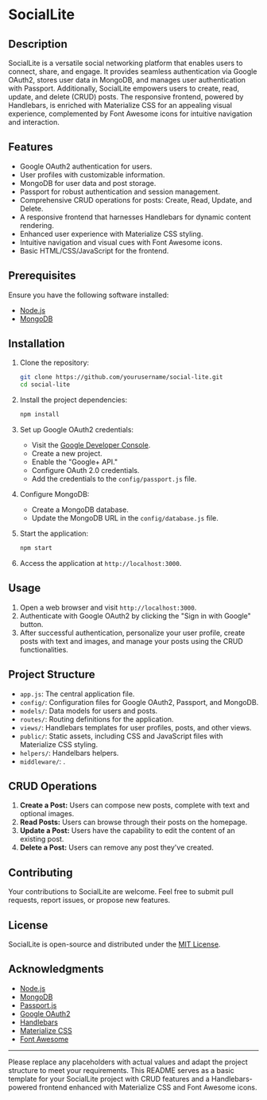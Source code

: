 # SocialLite

## Description

SocialLite is a versatile social networking platform that enables users to connect, share, and engage. It provides seamless authentication via Google OAuth2, stores user data in MongoDB, and manages user authentication with Passport. Additionally, SocialLite empowers users to create, read, update, and delete (CRUD) posts. The responsive frontend, powered by Handlebars, is enriched with Materialize CSS for an appealing visual experience, complemented by Font Awesome icons for intuitive navigation and interaction.

## Features

- Google OAuth2 authentication for users.
- User profiles with customizable information.
- MongoDB for user data and post storage.
- Passport for robust authentication and session management.
- Comprehensive CRUD operations for posts: Create, Read, Update, and Delete.
- A responsive frontend that harnesses Handlebars for dynamic content rendering.
- Enhanced user experience with Materialize CSS styling.
- Intuitive navigation and visual cues with Font Awesome icons.
- Basic HTML/CSS/JavaScript for the frontend.

## Prerequisites

Ensure you have the following software installed:

- [Node.js](https://nodejs.org/)
- [MongoDB](https://www.mongodb.com/)

## Installation

1. Clone the repository:

   ```bash
   git clone https://github.com/yourusername/social-lite.git
   cd social-lite
   ```

2. Install the project dependencies:

   ```bash
   npm install
   ```

3. Set up Google OAuth2 credentials:
   - Visit the [Google Developer Console](https://console.developers.google.com/).
   - Create a new project.
   - Enable the "Google+ API."
   - Configure OAuth 2.0 credentials.
   - Add the credentials to the `config/passport.js` file.

4. Configure MongoDB:
   - Create a MongoDB database.
   - Update the MongoDB URL in the `config/database.js` file.

5. Start the application:

   ```bash
   npm start
   ```

6. Access the application at `http://localhost:3000`.

## Usage

1. Open a web browser and visit `http://localhost:3000`.
2. Authenticate with Google OAuth2 by clicking the "Sign in with Google" button.
3. After successful authentication, personalize your user profile, create posts with text and images, and manage your posts using the CRUD functionalities.

## Project Structure

- `app.js`: The central application file.
- `config/`: Configuration files for Google OAuth2, Passport, and MongoDB.
- `models/`: Data models for users and posts.
- `routes/`: Routing definitions for the application.
- `views/`: Handlebars templates for user profiles, posts, and other views.
- `public/`: Static assets, including CSS and JavaScript files with Materialize CSS styling.
- `helpers/`: Handelbars helpers.
- `middleware/`: .

## CRUD Operations

1. **Create a Post:** Users can compose new posts, complete with text and optional images.
2. **Read Posts:** Users can browse through their posts on the homepage.
3. **Update a Post:** Users have the capability to edit the content of an existing post.
4. **Delete a Post:** Users can remove any post they've created.

## Contributing

Your contributions to SocialLite are welcome. Feel free to submit pull requests, report issues, or propose new features.

## License

SocialLite is open-source and distributed under the [MIT License](LICENSE).

## Acknowledgments

- [Node.js](https://nodejs.org/)
- [MongoDB](https://www.mongodb.com/)
- [Passport.js](http://www.passportjs.org/)
- [Google OAuth2](https://developers.google.com/identity/protocols/oauth2)
- [Handlebars](https://handlebarsjs.com/)
- [Materialize CSS](https://materializecss.com/)
- [Font Awesome](https://fontawesome.com/)

---

Please replace any placeholders with actual values and adapt the project structure to meet your requirements. This README serves as a basic template for your SocialLite project with CRUD features and a Handlebars-powered frontend enhanced with Materialize CSS and Font Awesome icons.
